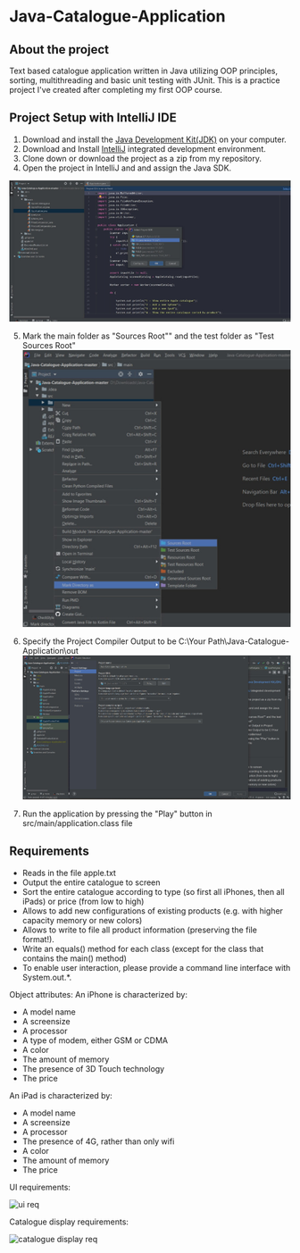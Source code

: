 # Java-Catalogue-Application
## About the project
Text based catalogue application written in Java utilizing OOP principles, sorting,
multithreading and basic unit testing with JUnit. This is a practice project I've created after completing my first OOP course.
## Project Setup with IntelliJ IDE
1. Download and install the [Java Development Kit(JDK)]() on your computer.
2. Download and Install [IntelliJ]() integrated development environment.
3. Clone down or download the project as a zip from my repository.
4. Open the project in IntelliJ and and assign the Java SDK.  

![Sources Root](screenshots/SDK.jpg)  

5. Mark the main folder as "Sources Root"" and the test folder as "Test Sources Root"
![Sources Root](screenshots/root.jpg)  

6. Specify the Project Compiler Output to be C:\Your Path\Java-Catalogue-Application\out
![Sources Root](screenshots/output.jpg)  

7. Run the application by pressing the "Play" button in src/main/application.class file
## Requirements
- Reads in the file apple.txt
- Output the entire catalogue to screen
- Sort the entire catalogue according to type (so first all iPhones, then all iPads)
or price (from low to high)
- Allows to add new configurations of existing products (e.g. with higher
capacity memory or new colors)
- Allows to write to file all product information (preserving the file format!).
- Write an equals() method for each class (except for the class that contains the
main() method)
- To enable user interaction, please provide a command line interface with
System.out.*.

Object attributes:
An iPhone is characterized by:
- A model name
- A screensize
- A processor
- A type of modem, either GSM or CDMA
- A color
- The amount of memory
- The presence of 3D Touch technology
- The price

An iPad is characterized by:
- A model name
- A screensize
- A processor
- The presence of 4G, rather than only wifi
- A color
- The amount of memory
- The price

UI requirements:

![ui req](https://user-images.githubusercontent.com/23323833/52176068-07ca4500-27ae-11e9-9625-cc0a6f24d6e5.PNG)


Catalogue display requirements:

![catalogue display req](https://user-images.githubusercontent.com/23323833/52176058-fb45ec80-27ad-11e9-98f9-251a94c34990.PNG)
